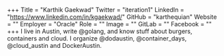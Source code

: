 +++
Title = "Karthik Gaekwad"
Twitter = "iteration1"
LinkedIn = "https://www.linkedin.com/in/kgaekwad/"
GitHub = "karthequian"
Website = ""
Employer = "Oracle"
Role = ""
Image = ""
GitLab = ""
Facebook = ""
+++
I live in Austin, write @golang, and know stuff about burgers, containers and cloud. I organize @dodaustin, @container_days, @cloud_austin and DockerAustin.